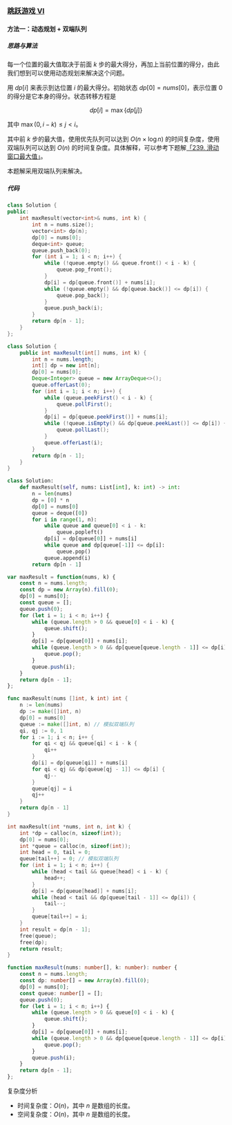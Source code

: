 ### [跳跃游戏 VI](https://leetcode.cn/problems/jump-game-vi/solutions/2627601/tiao-yue-you-xi-vi-by-leetcode-solution-fdpb/)

#### 方法一：动态规划 + 双端队列

##### 思路与算法

每一个位置的最大值取决于前面 $k$ 步的最大得分，再加上当前位置的得分，由此我们想到可以使用动态规划来解决这个问题。

用 $\textit{dp}[i]$ 来表示到达位置 $i$ 的最大得分。初始状态 $\textit{dp}[0] = \textit{nums}[0]$，表示位置 $0$ 的得分是它本身的得分。状态转移方程是

$$\textit{dp}[i] = \max\{\textit{dp}[j]\}$$

其中 $\max(0, i - k) \leq j < i$。

其中前 $k$ 步的最大值，使用优先队列可以达到 $O(n\times\log{n})$ 的时间复杂度，使用双端队列可以达到 $O(n)$ 的时间复杂度。具体解释，可以参考下题解[「239. 滑动窗口最大值」](https://leetcode.cn/problems/sliding-window-maximum/solutions/543426/hua-dong-chuang-kou-zui-da-zhi-by-leetco-ki6m/)。

本题解采用双端队列来解决。

##### 代码

```c++
class Solution {
public:
    int maxResult(vector<int>& nums, int k) {
        int n = nums.size();
        vector<int> dp(n);
        dp[0] = nums[0];
        deque<int> queue;
        queue.push_back(0);
        for (int i = 1; i < n; i++) {
            while (!queue.empty() && queue.front() < i - k) {
                queue.pop_front();
            }
            dp[i] = dp[queue.front()] + nums[i];
            while (!queue.empty() && dp[queue.back()] <= dp[i]) {
                queue.pop_back();
            }
            queue.push_back(i);
        }
        return dp[n - 1];
    }
};
```

```java
class Solution {
    public int maxResult(int[] nums, int k) {
        int n = nums.length;
        int[] dp = new int[n];
        dp[0] = nums[0];
        Deque<Integer> queue = new ArrayDeque<>();
        queue.offerLast(0);
        for (int i = 1; i < n; i++) {
            while (queue.peekFirst() < i - k) {
                queue.pollFirst();
            }
            dp[i] = dp[queue.peekFirst()] + nums[i];
            while (!queue.isEmpty() && dp[queue.peekLast()] <= dp[i]) {
                queue.pollLast();
            }
            queue.offerLast(i);
        }
        return dp[n - 1];
    }
}
```

```python
class Solution:
    def maxResult(self, nums: List[int], k: int) -> int:
        n = len(nums)
        dp = [0] * n
        dp[0] = nums[0]
        queue = deque([0])
        for i in range(1, n):
            while queue and queue[0] < i - k:
                queue.popleft()
            dp[i] = dp[queue[0]] + nums[i]
            while queue and dp[queue[-1]] <= dp[i]:
                queue.pop()
            queue.append(i)
        return dp[n - 1]
```

```javascript
var maxResult = function(nums, k) {
    const n = nums.length;
    const dp = new Array(n).fill(0);
    dp[0] = nums[0];
    const queue = [];
    queue.push(0);
    for (let i = 1; i < n; i++) {
        while (queue.length > 0 && queue[0] < i - k) {
            queue.shift();
        }
        dp[i] = dp[queue[0]] + nums[i];
        while (queue.length > 0 && dp[queue[queue.length - 1]] <= dp[i]) {
            queue.pop();
        }
        queue.push(i);
    }
    return dp[n - 1];
};
```

```go
func maxResult(nums []int, k int) int {
    n := len(nums)
    dp := make([]int, n)
    dp[0] = nums[0]
    queue := make([]int, n) // 模拟双端队列
    qi, qj := 0, 1
    for i := 1; i < n; i++ {
        for qi < qj && queue[qi] < i - k {
            qi++
        }
        dp[i] = dp[queue[qi]] + nums[i]
        for qi < qj && dp[queue[qj - 1]] <= dp[i] {
            qj--
        }
        queue[qj] = i
        qj++
    }
    return dp[n - 1]
}
```

```c
int maxResult(int *nums, int n, int k) {
    int *dp = calloc(n, sizeof(int));
    dp[0] = nums[0];
    int *queue = calloc(n, sizeof(int));
    int head = 0, tail = 0;
    queue[tail++] = 0; // 模拟双端队列
    for (int i = 1; i < n; i++) {
        while (head < tail && queue[head] < i - k) {
            head++;
        }
        dp[i] = dp[queue[head]] + nums[i];
        while (head < tail && dp[queue[tail - 1]] <= dp[i]) {
            tail--;
        }
        queue[tail++] = i;
    }
    int result = dp[n - 1];
    free(queue);
    free(dp);
    return result;
}
```

```typescript
function maxResult(nums: number[], k: number): number {
    const n = nums.length;
    const dp: number[] = new Array(n).fill(0);
    dp[0] = nums[0];
    const queue: number[] = [];
    queue.push(0);
    for (let i = 1; i < n; i++) {
        while (queue.length > 0 && queue[0] < i - k) {
            queue.shift();
        }
        dp[i] = dp[queue[0]] + nums[i];
        while (queue.length > 0 && dp[queue[queue.length - 1]] <= dp[i]) {
            queue.pop();
        }
        queue.push(i);
    }
    return dp[n - 1];
};
```

复杂度分析

- 时间复杂度：$O(n)$，其中 $n$ 是数组的长度。
- 空间复杂度：$O(n)$，其中 $n$ 是数组的长度。
